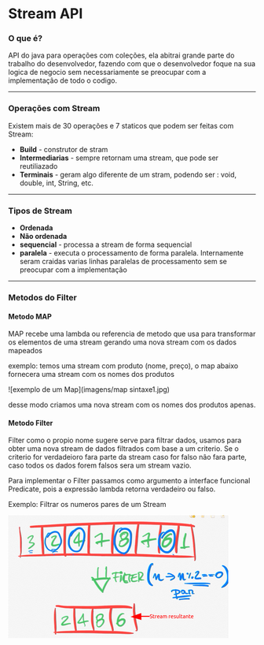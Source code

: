 # Stream API

### O que é?

API do java para operações com coleções, ela abitrai grande parte do trabalho do desenvolvedor, fazendo com que o
desenvolvedor foque na sua logica de negocio sem necessariamente se preocupar com a implementação de todo o codigo.

---

### Operações com Stream

Existem mais de 30 operações e 7 staticos que podem ser feitas com Stream:

- **Build** - construtor de stram
- **Intermediarias** - sempre retornam uma stream, que pode ser reutiliazado
- **Terminais** - geram algo diferente de um stram, podendo ser : void, double, int, String, etc.

---

### Tipos de Stream

- **Ordenada**
- **Não ordenada**
- **sequencial** - processa a stream de forma sequencial
- **paralela** - executa o processamento de forma paralela. Internamente seram craidas varias linhas paralelas de
  processamento sem se preocupar com a implementação

---

### Metodos do Filter

#### Metodo MAP

MAP recebe uma lambda ou referencia de metodo que usa para transformar os elementos de uma stream gerando uma nova
stream com os dados mapeados

exemplo: temos uma stream com produto (nome, preço), o map abaixo fornecera uma stream com os nomes dos produtos

![exemplo de um Map](imagens/map sintaxe1.jpg)

desse modo criamos uma nova stream com os nomes dos produtos apenas.

#### Metodo Filter

Filter como o propio nome sugere serve para filtrar dados, usamos para obter uma nova stream de dados filtrados com base
a um criterio. Se o criterio for verdadeioro fara parte da stream caso for falso não fara parte, caso todos os dados forem falsos sera um stream vazio.

Para implementar o Filter passamos como argumento a interface funcional Predicate, pois a expressão lambda retorna verdadeiro ou falso.

Exemplo: Filtrar os numeros pares de um Stream

![exemplo de ilustração de um filter](./assets/image.png)

